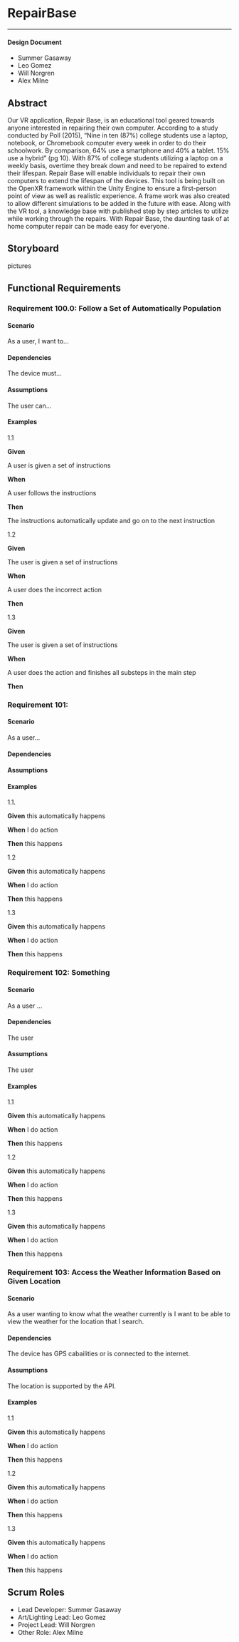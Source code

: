 # RepairBase
---

#### Design Document

- Summer Gasaway
- Leo Gomez
- Will Norgren
- Alex Milne


## Abstract

Our VR application, Repair Base, is an educational tool geared towards anyone interested in repairing their own computer. According to a study conducted by Poll (2015), “Nine in ten (87%) college students use a laptop, notebook, or Chromebook computer every week in order to do their schoolwork. By comparison, 64% use a smartphone and 40% a tablet. 15% use a hybrid” (pg 10). With 87% of college students utilizing a laptop on a weekly basis, overtime they break down and need to be repaired to extend their lifespan. Repair Base will enable individuals to repair their own computers to extend the lifespan of the devices. This tool is being built on the OpenXR framework within the Unity Engine to ensure a first-person point of view as well as realistic experience. A frame work was also created to allow different simulations to be added in the future with ease. Along with the VR tool, a knowledge base with published step by step articles to utilize while working through the repairs. With Repair Base, the daunting task of at home computer repair can be made easy for everyone.

## Storyboard

pictures


## Functional Requirements

### Requirement 100.0: Follow a Set of Automatically Population


#### Scenario


As a user, I want to...


#### Dependencies

The device must...

#### Assumptions

The user can...

#### Examples

1.1  


**Given**  

A user is given a set of instructions

**When**   

A user follows the instructions

**Then**  

The instructions automatically update and go on to the next instruction


1.2  

**Given**  

The user is given a set of instructions 

**When**   

A user does the incorrect action

**Then**  


  
1.3  

**Given**  

The user is given a set of instructions 

**When** 

A user does the action and finishes all substeps in the main step

**Then**  



### Requirement 101: 


#### Scenario

As a user...

#### Dependencies



#### Assumptions  



#### Examples  


1.1.  


**Given** this automatically happens

**When** I do action

**Then** this happens


1.2


**Given** this automatically happens

**When** I do action

**Then** this happens


1.3


**Given** this automatically happens

**When** I do action

**Then** this happens


### Requirement 102: Something

#### Scenario

As a user ...


#### Dependencies

The user 

#### Assumptions

The user 

#### Examples

1.1  


**Given** this automatically happens

**When** I do action

**Then** this happens



1.2  


**Given** this automatically happens

**When** I do action

**Then** this happens

  

1.3  


**Given** this automatically happens

**When** I do action

**Then** this happens


### Requirement 103: Access the Weather Information Based on Given Location

#### Scenario

As a user wanting to know what the weather currently is I want to be able to view the weather for the location that I search.


#### Dependencies

 The device has GPS cabailities or is connected to the internet.

#### Assumptions

The location is supported by the API.

#### Examples

1.1  


**Given** this automatically happens

**When** I do action

**Then** this happens


1.2  

**Given** this automatically happens

**When** I do action

**Then** this happens


1.3  


**Given** this automatically happens

**When** I do action

**Then** this happens



## Scrum Roles

- Lead Developer: Summer Gasaway
- Art/Lighting Lead: Leo Gomez
- Project Lead: Will Norgren
- Other Role: Alex Milne
